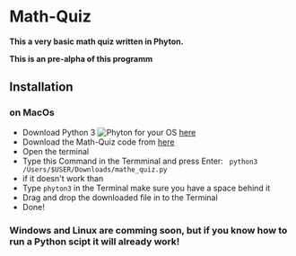 # Math-Quiz
**This a very basic math quiz written in Phyton.**

**This is an pre-alpha of this programm**
## Installation
### on MacOs
* Download Python 3 ![Phyton](https://docs.python.org/3/_static/py.svg) for your OS [here](https://www.python.org/downloads/)
* Download the Math-Quiz code from [here](https://github.com/Pixel-Master/Math-Quiz/releases/download/math/mathe_quiz.py)
* Open the terminal
* Type this Command in the Termminal and press Enter:
` python3 /Users/$USER/Downloads/mathe_quiz.py`
* if it doesn't work than 
 * Type `phyton3` in the Terminal make sure you have a space behind it
 *  Drag and drop the downloaded file in to the Terminal
* Done!

### Windows and Linux are comming soon, but if you know how to run a Python scipt it will already work!

